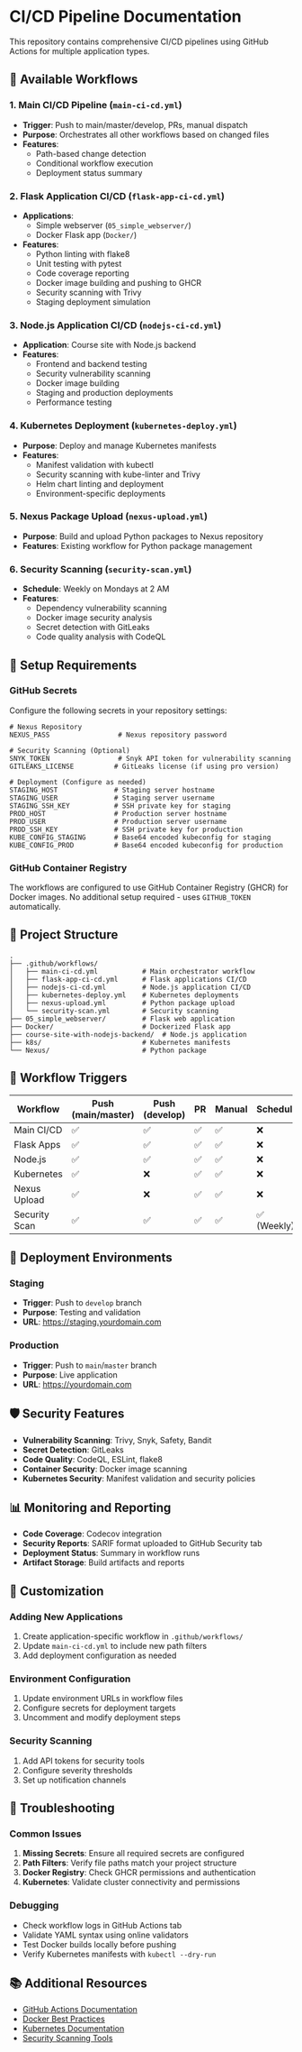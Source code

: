 # CI/CD Pipeline Documentation

This repository contains comprehensive CI/CD pipelines using GitHub Actions for multiple application types.

## 🚀 Available Workflows

### 1. Main CI/CD Pipeline (`main-ci-cd.yml`)
- **Trigger**: Push to main/master/develop, PRs, manual dispatch
- **Purpose**: Orchestrates all other workflows based on changed files
- **Features**: 
  - Path-based change detection
  - Conditional workflow execution
  - Deployment status summary

### 2. Flask Application CI/CD (`flask-app-ci-cd.yml`)
- **Applications**: 
  - Simple webserver (`05_simple_webserver/`)
  - Docker Flask app (`Docker/`)
- **Features**:
  - Python linting with flake8
  - Unit testing with pytest
  - Code coverage reporting
  - Docker image building and pushing to GHCR
  - Security scanning with Trivy
  - Staging deployment simulation

### 3. Node.js Application CI/CD (`nodejs-ci-cd.yml`)
- **Application**: Course site with Node.js backend
- **Features**:
  - Frontend and backend testing
  - Security vulnerability scanning
  - Docker image building
  - Staging and production deployments
  - Performance testing

### 4. Kubernetes Deployment (`kubernetes-deploy.yml`)
- **Purpose**: Deploy and manage Kubernetes manifests
- **Features**:
  - Manifest validation with kubectl
  - Security scanning with kube-linter and Trivy
  - Helm chart linting and deployment
  - Environment-specific deployments

### 5. Nexus Package Upload (`nexus-upload.yml`)
- **Purpose**: Build and upload Python packages to Nexus repository
- **Features**: Existing workflow for Python package management

### 6. Security Scanning (`security-scan.yml`)
- **Schedule**: Weekly on Mondays at 2 AM
- **Features**:
  - Dependency vulnerability scanning
  - Docker image security analysis
  - Secret detection with GitLeaks
  - Code quality analysis with CodeQL

## 🔧 Setup Requirements

### GitHub Secrets
Configure the following secrets in your repository settings:

```
# Nexus Repository
NEXUS_PASS                 # Nexus repository password

# Security Scanning (Optional)
SNYK_TOKEN                 # Snyk API token for vulnerability scanning
GITLEAKS_LICENSE          # GitLeaks license (if using pro version)

# Deployment (Configure as needed)
STAGING_HOST              # Staging server hostname
STAGING_USER              # Staging server username
STAGING_SSH_KEY           # SSH private key for staging
PROD_HOST                 # Production server hostname
PROD_USER                 # Production server username
PROD_SSH_KEY              # SSH private key for production
KUBE_CONFIG_STAGING       # Base64 encoded kubeconfig for staging
KUBE_CONFIG_PROD          # Base64 encoded kubeconfig for production
```

### GitHub Container Registry
The workflows are configured to use GitHub Container Registry (GHCR) for Docker images. No additional setup required - uses `GITHUB_TOKEN` automatically.

## 📁 Project Structure

```
.
├── .github/workflows/
│   ├── main-ci-cd.yml           # Main orchestrator workflow
│   ├── flask-app-ci-cd.yml      # Flask applications CI/CD
│   ├── nodejs-ci-cd.yml         # Node.js application CI/CD
│   ├── kubernetes-deploy.yml    # Kubernetes deployments
│   ├── nexus-upload.yml         # Python package upload
│   └── security-scan.yml        # Security scanning
├── 05_simple_webserver/         # Flask web application
├── Docker/                      # Dockerized Flask app
├── course-site-with-nodejs-backend/  # Node.js application
├── k8s/                         # Kubernetes manifests
└── Nexus/                       # Python package
```

## 🔄 Workflow Triggers

| Workflow | Push (main/master) | Push (develop) | PR | Manual | Schedule |
|----------|-------------------|----------------|----|---------|---------| 
| Main CI/CD | ✅ | ✅ | ✅ | ✅ | ❌ |
| Flask Apps | ✅ | ✅ | ✅ | ✅ | ❌ |
| Node.js | ✅ | ✅ | ✅ | ✅ | ❌ |
| Kubernetes | ✅ | ❌ | ✅ | ✅ | ❌ |
| Nexus Upload | ✅ | ❌ | ✅ | ✅ | ❌ |
| Security Scan | ✅ | ✅ | ✅ | ✅ | ✅ (Weekly) |

## 🚀 Deployment Environments

### Staging
- **Trigger**: Push to `develop` branch
- **Purpose**: Testing and validation
- **URL**: https://staging.yourdomain.com

### Production
- **Trigger**: Push to `main`/`master` branch
- **Purpose**: Live application
- **URL**: https://yourdomain.com

## 🛡️ Security Features

- **Vulnerability Scanning**: Trivy, Snyk, Safety, Bandit
- **Secret Detection**: GitLeaks
- **Code Quality**: CodeQL, ESLint, flake8
- **Container Security**: Docker image scanning
- **Kubernetes Security**: Manifest validation and security policies

## 📊 Monitoring and Reporting

- **Code Coverage**: Codecov integration
- **Security Reports**: SARIF format uploaded to GitHub Security tab
- **Deployment Status**: Summary in workflow runs
- **Artifact Storage**: Build artifacts and reports

## 🔧 Customization

### Adding New Applications
1. Create application-specific workflow in `.github/workflows/`
2. Update `main-ci-cd.yml` to include new path filters
3. Add deployment configuration as needed

### Environment Configuration
1. Update environment URLs in workflow files
2. Configure secrets for deployment targets
3. Uncomment and modify deployment steps

### Security Scanning
1. Add API tokens for security tools
2. Configure severity thresholds
3. Set up notification channels

## 🚨 Troubleshooting

### Common Issues
1. **Missing Secrets**: Ensure all required secrets are configured
2. **Path Filters**: Verify file paths match your project structure
3. **Docker Registry**: Check GHCR permissions and authentication
4. **Kubernetes**: Validate cluster connectivity and permissions

### Debugging
- Check workflow logs in GitHub Actions tab
- Validate YAML syntax using online validators
- Test Docker builds locally before pushing
- Verify Kubernetes manifests with `kubectl --dry-run`

## 📚 Additional Resources

- [GitHub Actions Documentation](https://docs.github.com/en/actions)
- [Docker Best Practices](https://docs.docker.com/develop/dev-best-practices/)
- [Kubernetes Documentation](https://kubernetes.io/docs/)
- [Security Scanning Tools](https://github.com/analysis-tools-dev/static-analysis)
